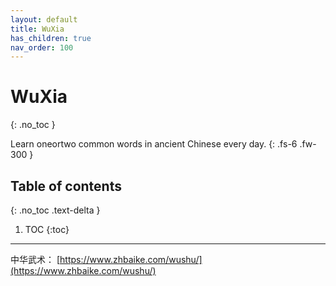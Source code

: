 ```yaml
---
layout: default
title: WuXia
has_children: true
nav_order: 100
---
```


# WuXia
{: .no_toc }

Learn oneortwo common words in ancient Chinese every day.
{: .fs-6 .fw-300 }

## Table of contents
{: .no_toc .text-delta }

1. TOC
{:toc}

---


中华武术： [https://www.zhbaike.com/wushu/](https://www.zhbaike.com/wushu/)